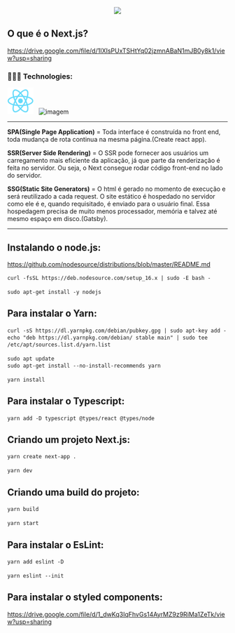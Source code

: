 <p align="center">
<img src="https://upload.wikimedia.org/wikipedia/commons/thumb/8/8e/Nextjs-logo.svg/800px-Nextjs-logo.svg.png" width="400">

## **O que é o Next.js?**

https://drive.google.com/file/d/1IXIsPUxTSHtYq02jzmnABaN1mJB0y8k1/view?usp=sharing

### 👨🏻‍💻 Technologies:

<img src="https://raw.githubusercontent.com/devicons/devicon/master/icons/react/react-original.svg" width="60"> &nbsp;
<img src="https://camo.githubusercontent.com/fc9113cfa08cba6a731800ded8a98f520e484a5ea5777671964a66b9779a8692/68747470733a2f2f63646e2e69636f6e73636f75742e636f6d2f69636f6e2f667265652f706e672d3531322f747970657363726970742d313137343936352e706e67" alt="imagem" width="60"> &nbsp;

<hr>

**SPA(Single Page Application)** = Toda interface é construída no front end,
toda mudança de rota continua na mesma página.(Create react app).

**SSR(Server Side Rendering)** = O SSR pode fornecer aos usuários um carregamento mais eficiente da aplicação, já que parte da renderização é feita no servidor. Ou seja, o Next consegue rodar código front-end no lado do servidor.

**SSG(Static Site Generators)** = O html é gerado no momento de execução e será reutilizado a cada request. O site estático é hospedado no servidor como ele é e, quando requisitado, é enviado para o usuário final. Essa hospedagem precisa de muito menos processador, memória e talvez até mesmo espaço em disco.(Gatsby).

<hr>

<p align="center">

## **Instalando o node.js:**

https://github.com/nodesource/distributions/blob/master/README.md

```
curl -fsSL https://deb.nodesource.com/setup_16.x | sudo -E bash -

sudo apt-get install -y nodejs
```

## **Para instalar o Yarn:**
```
curl -sS https://dl.yarnpkg.com/debian/pubkey.gpg | sudo apt-key add -
echo "deb https://dl.yarnpkg.com/debian/ stable main" | sudo tee /etc/apt/sources.list.d/yarn.list

sudo apt update
sudo apt-get install --no-install-recommends yarn

yarn install
```

## **Para instalar o Typescript:**
```
yarn add -D typescript @types/react @types/node
```

## **Criando um projeto Next.js:**

```
yarn create next-app .

yarn dev
```

## **Criando uma build do projeto:**

```
yarn build

yarn start
```

## **Para instalar o EsLint:**
```
yarn add eslint -D

yarn eslint --init
```

## **Para instalar o styled components:**

https://drive.google.com/file/d/1_dwKq3IqFhvGs14AyrMZ9z9RiMa1ZeTk/view?usp=sharing

